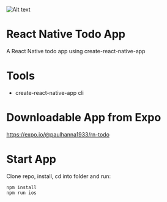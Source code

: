 ![Alt text](https://monosnap.com/file/JXjhuNKtTJ4iXhckTISVohlgbvaFh0.png)

# React Native Todo App
A React Native todo app using create-react-native-app

# Tools
* create-react-native-app cli

# Downloadable App from Expo 
https://expo.io/@paulhanna1933/rn-todo

# Start App
Clone repo, install, cd into folder and run:
```git
npm install
npm run ios
```
